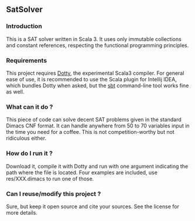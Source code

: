## SatSolver

### Introduction
This is a SAT solver written in Scala 3. 
It uses only immutable collections and constant references, respecting the functional programming principles.

### Requirements
This project requires [Dotty](https://github.com/lampepfl/dotty), the experimental Scala3 compiler.
For general ease of use, it is recommended to use the Scala plugin for Intellij IDEA, which bundles Dotty when asked, but the [sbt](https://dotty.epfl.ch/) command-line tool works fine as well.

### What can it do ?
This piece of code can solve decent SAT problems given in the standard Dimacs CNF format. It can handle anywhere from 50 to 70 variables input in the time you need for a coffee. This is not competition-worthy but not ridiculous either.
### How do I run it ?
Download it, compile it with Dotty and run with one argument indicating the path where the file is located. Four examples are included, use res/XXX.dimacs to run one of those.
### Can I reuse/modify this project ?
Sure, but keep it open source and cite your sources. See the license for more details.
